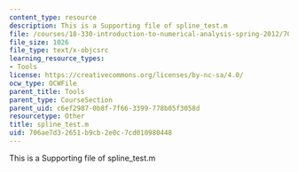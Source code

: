 ```yaml
---
content_type: resource
description: This is a Supporting file of spline_test.m
file: /courses/18-330-introduction-to-numerical-analysis-spring-2012/706ae7d32651b9cb2e0c7cd010980448_spline_test.m
file_size: 1026
file_type: text/x-objcsrc
learning_resource_types:
- Tools
license: https://creativecommons.org/licenses/by-nc-sa/4.0/
ocw_type: OCWFile
parent_title: Tools
parent_type: CourseSection
parent_uid: c6ef2987-0b8f-7f66-3399-778b05f3058d
resourcetype: Other
title: spline_test.m
uid: 706ae7d3-2651-b9cb-2e0c-7cd010980448
---
```

This is a Supporting file of spline_test.m